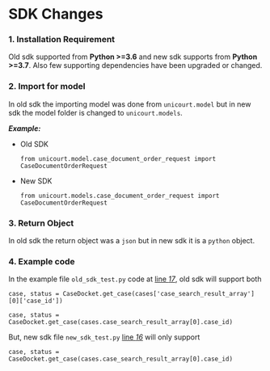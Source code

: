 # SDK Changes
### 1. Installation Requirement
Old sdk supported from **Python >=3.6** and new sdk supports from **Python >=3.7**. Also few supporting dependencies have been upgraded or changed.
### 2. Import for model
In old sdk the importing model was done from ```unicourt.model``` but in new sdk the model folder is changed to ```unicourt.models```.

***Example:***
*   Old SDK
    ```
    from unicourt.model.case_document_order_request import CaseDocumentOrderRequest
    ```
*   New SDK
    ```
    from unicourt.models.case_document_order_request import CaseDocumentOrderRequest
    ```
### 3. Return Object
In old sdk the return object was a ```json``` but in new sdk it is a ```python``` object.
### 4. Example code
In the example file ```old_sdk_test.py``` code at [line *17*](https://github.com/snehals-uc/enterprise-api-py-sdk/blob/test/old_sdk_test.py#L17), old sdk will support both
```
case, status = CaseDocket.get_case(cases['case_search_result_array'][0]['case_id'])
```
```
case, status = CaseDocket.get_case(cases.case_search_result_array[0].case_id)
```
But, new sdk file ```new_sdk_test.py``` [line *16*](https://github.com/snehals-uc/enterprise-api-py-sdk/blob/test/new_sdk_test.py#L16) will only support
```
case, status = CaseDocket.get_case(cases.case_search_result_array[0].case_id)
```
